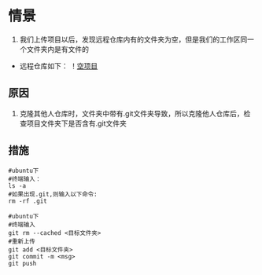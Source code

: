# 情景
1. 我们上传项目以后，发现远程仓库内有的文件夹为空，但是我们的工作区同一个文件夹内是有文件的
- 远程仓库如下：
！[空项目](./image/空文件夹.png)
## 原因
1. 克隆其他人仓库时，文件夹中带有.git文件夹导致，所以克隆他人仓库后，检查项目文件夹下是否含有.git文件夹
## 措施

```
#ubuntu下
#终端输入：
ls -a
#如果出现.git,则输入以下命令:
rm -rf .git
```

```
#ubuntu下
#终端输入
git rm --cached <目标文件夹>
#重新上传
git add <目标文件夹>
git commit -m <msg>
git push
```